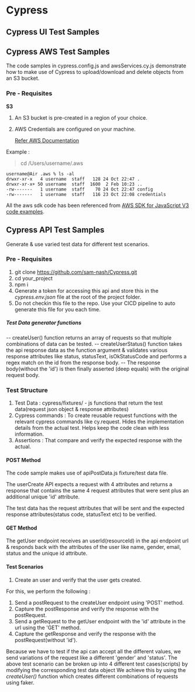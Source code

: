 # Cypress

## Cypress UI Test Samples

## Cypress AWS Test Samples

The code samples in cypress.config.js and awsServices.cy.js demonstrate how to make use of Cypress to upload/download and delete objects from an S3 bucket.

### Pre - Requisites

**S3**

1. An S3 bucket is pre-created in a region of your choice.
2. AWS Credentials are configured on your machine.

   [Refer AWS Documentation](https://docs.aws.amazon.com/cli/latest/userguide/cli-configure-quickstart.html)

Example :

> cd /Users/username/.aws

```
username@Air .aws % ls -al
drwxr-xr-x   4 username  staff   128 24 Oct 22:47 .
drwxr-xr-x+ 50 username  staff  1600  2 Feb 10:23 ..
-rw-------   1 username  staff    70 24 Oct 22:47 config
-rw-------   1 username  staff   116 23 Oct 22:08 credentials
```

All the aws sdk code has been referenced from
[AWS SDK for JavaScript V3 code examples](https://docs.amazonaws.cn/en_us/sdk-for-javascript/v3/developer-guide/javascript_code_examples.html).

## Cypress API Test Samples

Generate & use varied test data for different test scenarios.

### Pre - Requisites

1. git clone https://github.com/sam-nash/Cypress.git
2. cd your_project
3. npm i
4. Generate a token for accessing this api and store this in the _cypress.env.json_ file at the root of the project folder.
5. Do not checkin this file to the repo. Use your CICD pipeline to auto generate this file for you each time.

##### Test Data generator functions

-- createUser() function returns an array of requests so that multiple combinations of data can be tested.
-- createUserStatus() function takes the api response data as the function argument & validates various response attributes like status, statusText, isOkStatusCode and performs a regex match on the id from the response body.
-- The response body(without the 'id') is then finally asserted (deep equals) with the original request body.

### Test Structure

1. Test Data : cypress/fixtures/ - js functions that return the test data(request json object & response attributes)
2. Cypress commands : To create reusable request functions with the relevant cypress commands like cy.request. Hides the implementation details from the actual test. Helps keep the code clean with less information.
3. Assertions : That compare and verify the expected response with the actual.

#### POST Method

The code sample makes use of apiPostData.js fixture/test data file.

The userCreate API expects a request with 4 attributes and returns a response that contains the same 4 request attributes that were sent plus an additional unique 'id' attribute.

The test data has the request attributes that will be sent and the expected response attributes(status code, statusText etc) to be verified.

#### GET Method

The getUser endpoint receives an userId(resourceId) in the api endpoint url & responds back with the attributes of the user like name, gender, email, status and the unique id attribute.

#### Test Scenarios

1. Create an user and verify that the user gets created.

For this, we perform the following :

1. Send a postRequest to the createUser endpoint using 'POST' method.
2. Capture the postResponse and verify the response with the postRequest.
3. Send a getRequest to the getUser endpoint with the 'id' attribute in the url using the 'GET' method.
4. Capture the getResponse and verify the response with the postRequest(without 'id').

Because we have to test if the api can accept all the different values, we send variations of the request like a different 'gender' and 'status'.
The above test scenario can be broken up into 4 different test cases(scripts) by modifying the corresponding test data object
We achieve this by using the _createUser()_ function which creates different combinations of requests using faker.
